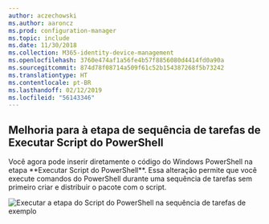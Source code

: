```yaml
---
author: aczechowski
ms.author: aaroncz
ms.prod: configuration-manager
ms.topic: include
ms.date: 11/30/2018
ms.collection: M365-identity-device-management
ms.openlocfilehash: 3760e474af1a56fe4b57f8856080d4414fd0a90a
ms.sourcegitcommit: 874d78f08714a509f61c52b154387268f5b73242
ms.translationtype: HT
ms.contentlocale: pt-BR
ms.lasthandoff: 02/12/2019
ms.locfileid: "56143346"
---
```

## <a name="bkmk_posh"></a> Melhoria para à etapa de sequência de tarefas de Executar Script do PowerShell
<!--1359389--> Você agora pode inserir diretamente o código do Windows PowerShell na etapa **Executar Script do PowerShell**. Essa alteração permite que você execute comandos do PowerShell durante uma sequência de tarefas sem primeiro criar e distribuir o pacote com o script.

![Executar a etapa do Script do PowerShell na sequência de tarefas de exemplo](../../media/1359389-powershell-ts-step.png)

